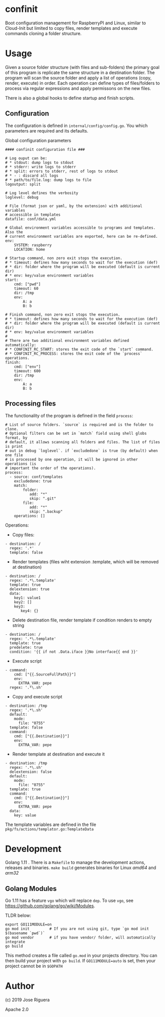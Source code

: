 confinit
========

Boot configuration management for RaspberryPI and Linux, similar to Cloud-Init
but limited to copy files, render templates and execute commands cloning a folder
structure.


Usage
=====

Given a source folder structure (with files and sub-folders) the primary goal of
this program is replicate the same structure in a destination folder. The program
will scan the source folder and apply a list of operations (copy, render, execute)
in order. Each operation can define types of files/folders to process via regular
expressions and apply permissons on the new files.

There is also a global hooks to define startup and finish scripts.

Configuration
-------------

The configuration is defined in `internal/config/config.go`. You which
parameters are required and its defaults.

Global configuration parameters

```
#### confinit configuration file ###

# Log ouput can be:
# * stdout: dump logs to stdout
# * stderr: write logs to stderr
# * split: errors to stderr, rest of logs to stdout
# * - : discard all logs
# * path/to/file.log: dump logs to file
logoutput: split

# Log level defines the verbosity
loglevel: debug

# File (format json or yaml, by the extension) with additional variables
# accessible in templates
datafile: conf/data.yml

# Global environment variables accessible to programs and templates. Also the
# current environment variables are exported, here can be re-defined.
env:
    SYSTEM: raspberry
    LOCATION: home

# Startup command, non zero exit stops the execution.
# * timeout: defines how many seconds to wait for the execution (def)
# * dir: folder where the program will be executed (default is current dir)
# * env: key/value environment variables
start:
    cmd: ["pwd"]
    timeout: 60
    dir: /tmp
    env:
        A: a
        B: b

# Finish command, non zero exit stops the execution.
# * timeout: defines how many seconds to wait for the execution (def)
# * dir: folder where the program will be executed (default is current dir)
# * env: key/value environment variables
#
# There are two additional environment variables defined automatically:
# * CONFINIT_RC_START: stores the exit code of the `start` command.
# * CONFINIT_RC_PROCESS: stores the exit code of the `process` operations.
finish:
    cmd: ["env"]
    timeout: 600
    dir: /tmp
    env:
        A: a
        B: b
```

Processing files
----------------

The functionality of the program is defined in the field `process`:

```
# List of source folders. `source` is required and is the folder to clone.
# Optional filters can be set in `match` field using shell globs format, by
# default, it allows scanning all folders and files. The list of files is print
# out in debug `loglevel`. if `excludedone` is true (by default) when one file
# is processed by one operation, it will be ignored in other operations (is
# important the order of the operations).
process:
  - source: conf/templates
    excludedone: true
    match:
        folder:
           add: "*"
           skip: ".git"
        file:
           add: "*"
           skip: ".backup"
    operations: []
```

Operations:

* Copy files:
```
- destination: /
  regex: '.*'
  template: false
```

* Render templates (files wiht extension .template, which will be removed at destination)
```
- destination: /
  regex: '.*\.template'
  template: true
  delextension: true
  data:
    key1: value1
    key2: []
    key3:
       key4: {}
```

* Delete destination file, render template if condition renders to empty string
```
- destination: /
  regex: '.*\.template'
  template: true
  predelete: true
  condition: '{{ if not .Data.iface }}No interface{{ end }}'
```

* Execute script
```
- command:
    cmd: ["{{.SourceFullPath}}"]
    env:
      EXTRA_VAR: pepe
  regex: '.*\.sh'
```

* Copy and execute script
```
- destination: /tmp
  regex: '.*\.sh'
  default:
    mode:
      file: "0755"
  template: false
  command:
    cmd: ["{{.Destination}}"]
    env:
      EXTRA_VAR: pepe
```

* Render template at destination and execute it
```
- destination: /tmp
  regex: '.*\.sh'
  delextension: false
  default:
    mode:
      file: "0755"
  template: true
  command:
    cmd: ["{{.Destination}}"]
    env:
      EXTRA_VAR: pepe
  data:
    key: value
```

The template variables are defined in the file `pkg/fs/actions/templator.go:TemplateData`


Development
===========

Golang 1.11 . There is a `Makefile` to manage the development actions, releases
and binaries. `make build` generates binaries for Linux *amd64* and *arm32*

Golang Modules
--------------

Go 1.11 has a feature `vgo` which will replace `dep`. To use `vgo`,
see https://github.com/golang/go/wiki/Modules.

TLDR below:

```
export GO111MODULE=on
go mod init         # If you are not using git, type `go mod init $(basename `pwd`)`
go mod vendor       # if you have vendor/ folder, will automatically integrate
go build
```

This method creates a file called `go.mod` in your projects directory. You can
then build your project with `go build`. If `GO111MODULE=auto` is set, then your
project cannot be in `$GOPATH`


Author
======

(c) 2019 Jose Riguera

Apache 2.0
